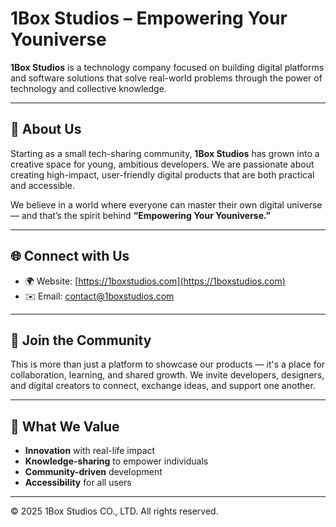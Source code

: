# 1Box Studios – Empowering Your Youniverse

**1Box Studios** is a technology company focused on building digital platforms and software solutions that solve real-world problems through the power of technology and collective knowledge.

---

## 🌟 About Us

Starting as a small tech-sharing community, **1Box Studios** has grown into a creative space for young, ambitious developers. We are passionate about creating high-impact, user-friendly digital products that are both practical and accessible.

We believe in a world where everyone can master their own digital universe — and that’s the spirit behind **“Empowering Your Youniverse.”**

---

## 🌐 Connect with Us

- 🌍 Website: [https://1boxstudios.com](https://1boxstudios.com)
- ✉️ Email: [contact@1boxstudios.com](mailto:contact@1boxstudios.com)

---

## 🤝 Join the Community

This is more than just a platform to showcase our products — it's a place for collaboration, learning, and shared growth. We invite developers, designers, and digital creators to connect, exchange ideas, and support one another.

---

## 🧠 What We Value

- **Innovation** with real-life impact  
- **Knowledge-sharing** to empower individuals  
- **Community-driven** development  
- **Accessibility** for all users  

---

© 2025 1Box Studios CO., LTD. All rights reserved.

